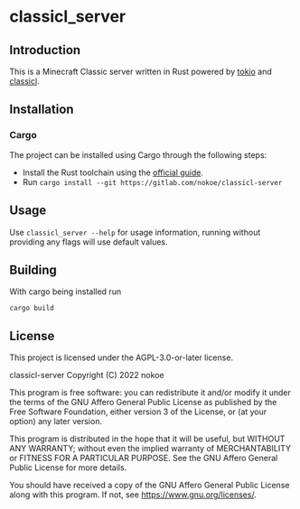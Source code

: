 # classicl_server

## Introduction

This is a Minecraft Classic server written in Rust powered by
[tokio](https://tokio.rs/) and [classicl](https://gitlab.com/nokoe/classicl).

## Installation

### Cargo

The project can be installed using Cargo through the following steps:

- Install the Rust toolchain using the
  [official guide](https://www.rust-lang.org/tools/install).
- Run `cargo install --git https://gitlab.com/nokoe/classicl-server`

## Usage

Use `classicl_server --help` for usage information, running without providing
any flags will use default values.

## Building

With cargo being installed run

```console
cargo build
```

## License

This project is licensed under the AGPL-3.0-or-later license.

classicl-server Copyright (C) 2022 nokoe

This program is free software: you can redistribute it and/or modify it under
the terms of the GNU Affero General Public License as published by the Free
Software Foundation, either version 3 of the License, or (at your option) any
later version.

This program is distributed in the hope that it will be useful, but WITHOUT ANY
WARRANTY; without even the implied warranty of MERCHANTABILITY or FITNESS FOR A
PARTICULAR PURPOSE. See the GNU Affero General Public License for more details.

You should have received a copy of the GNU Affero General Public License along
with this program. If not, see <https://www.gnu.org/licenses/>.
